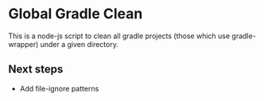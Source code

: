 # Global Gradle Clean

This is a node-js script to clean all gradle projects (those which use gradle-wrapper) under a given directory.

## Next steps

- Add file-ignore patterns
